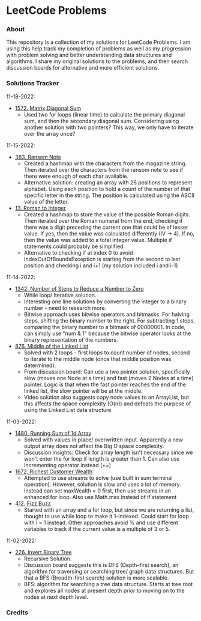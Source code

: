 # LeetCode Problems 
### About 
This repository is a collection of my solutions for LeetCode Problems. I am using this help track my completion of problems as well as my progression with problem solving and better understanding data structures and algorithms. I share my original solutions to the problems, and then search discussion boards for alternative and more efficient solutions. 

### Solutions Tracker 
11-18-2022:
- [1572. Matrix Diagonal Sum](https://leetcode.com/problems/matrix-diagonal-sum/) 
	+ Used two for loops (linear time) to calculate the primary diagonal sum, and then the secondary diagonal sum. Considering using another solution with two pointers? This way, we only have to iterate over the array once? 

11-15-2022:
- [383. Ransom Note](https://leetcode.com/problems/ransom-note/) 
	+ Created a hashmap with the characters from the magazine string. Then iterated over the characters from the ransom note to see if there were enough of each char available. 
	+ Alternative solution: creating an array with 26 positions to represent alphabet. Using each position to hold a count of the number of that specific letter in the string. The position is calculated using the ASCII value of the letter.  
- [13. Roman to Integer](https://leetcode.com/problems/roman-to-integer/)
	+ Created a hashmap to store the value of the possible Roman digits. Then iterated over the Roman numeral from the end, checking if there was a digit preceding the current one that could be of lesser value. If yes, then the value was calculated differently (IV -> 4). If no, then the value was added to a total integer value. Multiple if statements could probably be simplified. 
	+ Alternative to checking if at index 0 to avoid IndexOutOfBoundsException is starting from the second to last position and checking i and i+1 (my solution included i and i-1) 


11-14-2022: 
- [1342. Number of Steps to Reduce a Number to Zero](https://leetcode.com/problems/number-of-steps-to-reduce-a-number-to-zero/)
	+ While loop/ Iterative solution. 
	+ Interesting one line solutions by converting the integer to a binary number - need to research more.
	+ Bitwise approach uses bitwise operators and bitmasks. For halving steps, shifting the binary number to the right. For subtracting 1 steps, comparing the binary number to a bitmask of 00000001. In code, can simply use "num & 1" because the bitwise operator looks at the binary representation of the numbers.  
- [876. Middle of the Linked List](https://leetcode.com/problems/middle-of-the-linked-list/)
	+ Solved with 2 loops - first loops to count number of nodes, second to iterate to the middle node (once that middle position was determined). 
	+ From discussion board: Can use a two pointer solution, specifically slow (moves one Node at a time) and fast (moves 2 Nodes at a time) pointer. Logic is that when the fast pointer reaches the end of the linked list, the slow pointer will be at the middle. 
	+ Video solution also suggests copy node values to an ArrayList, but this affects the space complexity (O(n)) and defeats the purpose of using the Linked List data structure

11-03-2022:
- [1480. Running Sum of 1d Array](https://leetcode.com/problems/running-sum-of-1d-array/)
	+ Solved with values in place/ overwritten input. Apparently a new output array does not affect the Big O space complexity.  
	+ Discussion insights: Check for array length isn't necessary since we won't enter the for loop if length is greater than 1. Can also use incrementing operator instead (+=) 
- [1672. Richest Customer Wealth](https://leetcode.com/problems/richest-customer-wealth/submissions/)
	+ Attempted to use streams to solve (use built in sum terminal operation). However, solution is slow and uses a lot of memory. Instead can set maxWealth = 0 first, then use streams in an enhanced for loop. Also use Math.max instead of if statement 
- [412. Fizz Buzz](https://leetcode.com/problems/fizz-buzz/)
	+ Started with an array and a for loop, but since we are returning a list, thought to use while loop to make it 1-indexed. Could start for loop with i = 1 instead. Other approaches avoid % and use different variables to track if the current value is a multiple of 3 or 5. 	

11-02-2022: 
 - [226. Invert Binary Tree](https://leetcode.com/problems/invert-binary-tree/) 
	+ Recursive Solution. 
	+ Discussion board suggests this is DFS (Depth-first search), an algorithm for traversing or searching tree/ graph data structures.  But that a BFS (Breadth-first search) solution is more scalable. 
	+ BFS: algorithm for searching a tree data structure. Starts at tree root and explores all nodes at present depth prior to moving on to the nodes at next depth level. 


 
### Credits 


